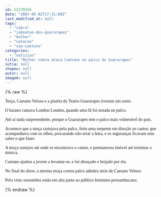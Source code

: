 ```yaml
---
id: 12378256
date: "2007-05-02T17:31:00Z"
last_modified_at: null
tags:
  - "cobra"
  - "jaboatao-dos-guararapes"
  - "mulher"
  - "natacao"
  - "sao-caetano"
categories:
  - "noticias"
title: "Mulher cobra ataca Caetano no palco do Guararapes"
sutia: null
chapeu: null
autor: null
imagem: null
---
```

{% raw %}
<p><P><FONT face=Verdana>Terça, Caetano Veloso e a platéia do Teatro Guararapes tiveram um susto. </FONT></P></p>
<p><P><FONT face=Verdana>O baiano cantava London London, quando uma fã foi notada no palco. </FONT></P></p>
<p><P><FONT face=Verdana>Até aí nada surpreendente, porque o Guararapes tem o palco mais vulnerável do país. </FONT></P></p>
<p><P><FONT face=Verdana>Acontece que a moça rastejava pelo palco, feito uma serpente em direção ao cantor, que acompanhava com os olhos, procurando não errar a letra, e os seguranças ficavam sem saber o que fazer. </FONT></P></p>
<p><P><FONT face=Verdana>A moça rastejou até onde se encontrava o cantor, e permaneceu imóvel até terminar a música.</FONT></P></p>
<p><P><FONT face=Verdana>Caetano ajudou a jovem a levantar-se, e foi abraçado e beijado por ela.</FONT></P></p>
<p><P><FONT face=Verdana>No final do show, a mesma moça correu palco adentro atrás de Caetano Veloso. </FONT></P></p>
<p><P><FONT face=Verdana>Pelo visto sessentões estão em alta junto ao público feminino pernambucano.</FONT></P> </p>
{% endraw %}